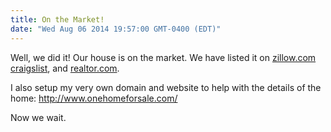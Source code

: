 ```yaml
---
title: On the Market!
date: "Wed Aug 06 2014 19:57:00 GMT-0400 (EDT)"
---
```

Well, we did it! Our house is on the market. We have listed it on [zillow.com](http://www.zillow.com/homedetails/309-N-Grant-St-Christiansburg-OH-45389/75051717_zpid/) [craigslist](http://dayton.craigslist.org/reo/4603513893.html), and [realtor.com](http://www.realtor.com/realestateandhomes-detail/309-N-Grant_Christiansburg_OH_45389_M32794-87297?row=1).

I also setup my very own domain and website to help with the details of the home: http://www.onehomeforsale.com/

Now we wait.
